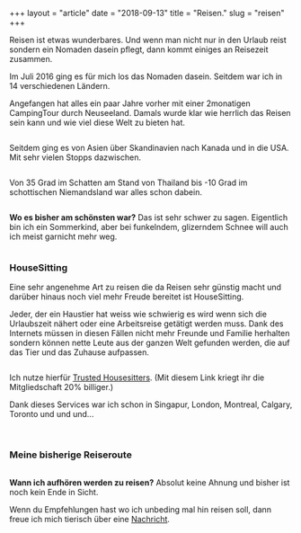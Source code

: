 +++
layout = "article"
date = "2018-09-13"
title = "Reisen."
slug = "reisen"
+++

Reisen ist etwas wunderbares. Und wenn man nicht nur in den Urlaub reist sondern ein Nomaden dasein pflegt, dann kommt einiges an Reisezeit zusammen.

Im Juli 2016 ging es für mich los das Nomaden dasein. Seitdem war ich in 14 verschiedenen Ländern.

Angefangen hat alles ein paar Jahre vorher mit einer 2monatigen CampingTour durch Neuseeland. Damals wurde klar wie herrlich das Reisen sein kann und wie viel diese Welt zu bieten hat.

<img src="/img/traveler/newzealand.jpg" alt="">


Seitdem ging es von Asien über Skandinavien nach Kanada und in die USA. Mit sehr vielen Stopps dazwischen. 

<img src="/img/traveler/thailand.jpg" alt="">

Von 35 Grad im Schatten am Stand von Thailand bis -10 Grad im schottischen Niemandsland war alles schon dabein. 

<img src="/img/traveler/scotland2.jpg" alt="">

<strong>Wo es bisher am schönsten war?</strong> Das ist sehr schwer zu sagen. Eigentlich bin ich ein Sommerkind, aber bei funkelndem, glizerndem Schnee will auch ich meist garnicht mehr weg.

<img src="/img/traveler/usa.jpg" alt="">

<a id="housesitting" style="background-color: white;"></a>
<h3>HouseSitting</h3>

Eine sehr angenehme Art zu reisen die da Reisen sehr günstig macht und darüber hinaus noch viel mehr Freude bereitet ist HouseSitting.

Jeder, der ein Haustier hat weiss wie schwierig es wird wenn sich die Urlaubszeit nähert oder eine Arbeitsreise getätigt werden muss. Dank des Internets müssen in diesen Fällen nicht mehr Freunde und Familie herhalten sondern können nette Leute aus der ganzen Welt gefunden werden, die auf das Tier und das Zuhause aufpassen.

<img src="/img/animals/sandra.jpg" alt="">


Ich nutze hierfür <a href="https://www.trustedhousesitters.com/su/mJgBxWKI" target="_blank">Trusted Housesitters</a>. (Mit diesem Link kriegt ihr die Mitgliedschaft 20% billiger.)

Dank dieses Services war ich schon in Singapur, London, Montreal, Calgary, Toronto und und und...

<br>

<h3>Meine bisherige Reiseroute</h3>
<img src="/img/traveler/route_20180913.png" alt="">

<strong>Wann ich aufhören werden zu reisen?</strong> Absolut keine Ahnung und bisher ist noch kein Ende in Sicht.

Wenn du Empfehlungen hast wo ich unbeding mal hin reisen soll, dann freue ich mich tierisch über eine <a href="/contact/#contact">Nachricht</a>.

